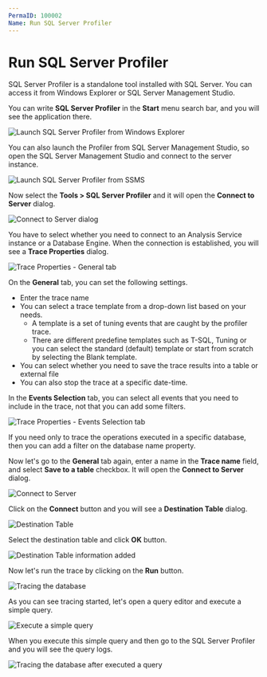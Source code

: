 ```yaml
---
PermaID: 100002
Name: Run SQL Server Profiler
---
```


# Run SQL Server Profiler

SQL Server Profiler is a standalone tool installed with SQL Server. You can access it from Windows Explorer or SQL Server Management Studio.

You can write **SQL Server Profiler** in the **Start** menu search bar, and you will see the application there.

<img src="images/run-sql-server-profiler-1.png" alt="Launch SQL Server Profiler from Windows Explorer">

You can also launch the Profiler from SQL Server Management Studio, so open the SQL Server Management Studio and connect to the server instance.

<img src="images/run-sql-server-profiler-2.png" alt="Launch SQL Server Profiler from SSMS">

Now select the **Tools > SQL Server Profiler** and it will open the **Connect to Server** dialog.

<img src="images/run-sql-server-profiler-3.png" alt="Connect to Server dialog">

You have to select whether you need to connect to an Analysis Service instance or a Database Engine. When the connection is established, you will see a **Trace Properties** dialog.

<img src="images/run-sql-server-profiler-4.png" alt="Trace Properties - General tab">

On the **General** tab, you can set the following settings.

 - Enter the trace name
 - You can select a trace template from a drop-down list based on your needs. 
   - A template is a set of tuning events that are caught by the profiler trace. 
   - There are different predefine templates such as T-SQL, Tuning or you can select the standard (default) template or start from scratch by selecting the Blank template.
 - You can select whether you need to save the trace results into a table or external file
 - You can also stop the trace at a specific date-time.

In the **Events Selection** tab, you can select all events that you need to include in the trace, not that you can add some filters.

<img src="images/run-sql-server-profiler-5.png" alt="Trace Properties - Events Selection tab">

If you need only to trace the operations executed in a specific database, then you can add a filter on the database name property.

Now let's go to the **General** tab again, enter a name in the **Trace name** field, and select **Save to a table** checkbox. It will open the **Connect to Server** dialog. 

<img src="images/run-sql-server-profiler-6.png" alt="Connect to Server">

Click on the **Connect** button and you will see a **Destination Table** dialog.

<img src="images/run-sql-server-profiler-7.png" alt="Destination Table">

Select the destination table and click **OK** button.

<img src="images/run-sql-server-profiler-8.png" alt="Destination Table information added">

Now let's run the trace by clicking on the **Run** button.

<img src="images/run-sql-server-profiler-9.png" alt="Tracing the database">

As you can see tracing started, let's open a query editor and execute a simple query.

<img src="images/run-sql-server-profiler-10.png" alt="Execute a simple query">

When you execute this simple query and then go to the SQL Server Profiler and you will see the query logs.

<img src="images/run-sql-server-profiler-11.png" alt="Tracing the database after executed a query">
